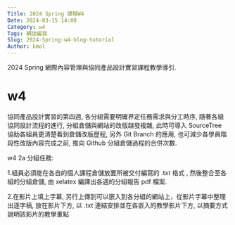 ```yaml
---
Title: 2024 Spring 課程W4
Date: 2024-03-15 14:00
Category: w4
Tags: 網誌編寫
Slug: 2024-Spring-w4-blog-tutorial
Author: kmol
---
```


2024 Spring 網際內容管理與協同產品設計實習課程教學導引.

<!-- PELICAN_END_SUMMARY -->
# w4
協同產品設計實習的第四週, 各分組需要明確界定任務需求與分工時序, 隨著各組協同設計流程的進行, 分組倉儲與網站的改版越發複雜, 此時可導入 SourceTree 協助各組員更清楚看到倉儲改版歷程, 另外 Git Branch 的應用, 也可減少各學員階段性改版內容完成之前, 推向 Github 分組倉儲過程的合併次數.

w4 2a 分組任務:

1.組員必須能在各自的個人課程倉儲放置所被交付編寫的  .txt 格式 , 然後整合至各組的分組倉儲, 由 xelatex 編譯出各週的分組報告 pdf 檔案.

2.在影片上填上字幕, 另行上傳到可以嵌入到各分組的網站上，從影片字幕中整理出逐字稿, 放在影片下方, 以 .txt 連結安排並在各嵌入的教學影片下方, 以摘要方式說明該影片的教學重點